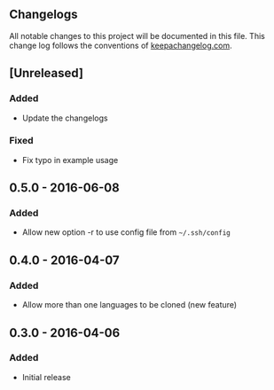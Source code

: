 ## Changelogs

All notable changes to this project will be documented in this file.
This change log follows the conventions of [keepachangelog.com](http://keepachangelog.com/).

## [Unreleased]

### Added

- Update the changelogs

### Fixed

- Fix typo in example usage

## 0.5.0 - 2016-06-08

### Added

- Allow new option -r to use config file from `~/.ssh/config`

## 0.4.0 - 2016-04-07

### Added

- Allow more than one languages to be cloned (new feature)

## 0.3.0 - 2016-04-06

### Added

- Initial release

